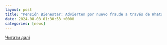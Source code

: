 ```yaml
---
layout: post
title: "Pensión Bienestar: Advierten por nuevo fraude a través de WhatsApp | El Informador"
date: 2024-08-08 01:30:53 +0000
categories: [news]
---
```


[Читати далі](https://www.informador.mx/mexico/Pension-Bienestar-Advierten-por-nuevo-fraude-a-traves-de-WhatsApp-20240807-0177.html)

